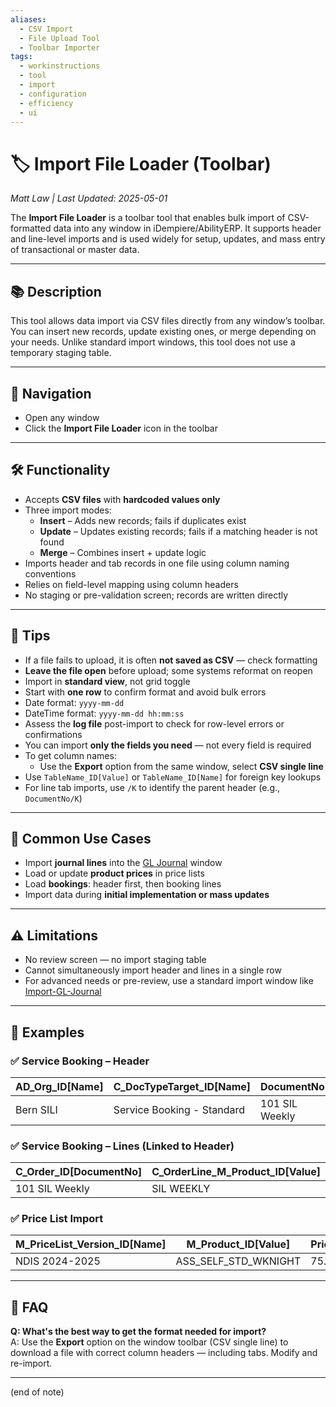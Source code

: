 ```yaml
---
aliases:
  - CSV Import
  - File Upload Tool
  - Toolbar Importer
tags:
  - workinstructions
  - tool
  - import
  - configuration
  - efficiency
  - ui
---
```


# 🏷️ Import File Loader (Toolbar)

*Matt Law | Last Updated: 2025-05-01*

The **Import File Loader** is a toolbar tool that enables bulk import of CSV-formatted data into any window in iDempiere/AbilityERP. It supports header and line-level imports and is used widely for setup, updates, and mass entry of transactional or master data.

---

## 📚 Description

This tool allows data import via CSV files directly from any window’s toolbar. You can insert new records, update existing ones, or merge depending on your needs. Unlike standard import windows, this tool does not use a temporary staging table.

---

## 🧭 Navigation

- Open any window
- Click the **Import File Loader** icon in the toolbar

---

## 🛠️ Functionality

- Accepts **CSV files** with **hardcoded values only**
- Three import modes:
  - **Insert** – Adds new records; fails if duplicates exist
  - **Update** – Updates existing records; fails if a matching header is not found
  - **Merge** – Combines insert + update logic
- Imports header and tab records in one file using column naming conventions
- Relies on field-level mapping using column headers
- No staging or pre-validation screen; records are written directly

---

## 🔧 Tips

- If a file fails to upload, it is often **not saved as CSV** — check formatting
- **Leave the file open** before upload; some systems reformat on reopen
- Import in **standard view**, not grid toggle
- Start with **one row** to confirm format and avoid bulk errors
- Date format: `yyyy-mm-dd`
- DateTime format: `yyyy-mm-dd hh:mm:ss`
- Assess the **log file** post-import to check for row-level errors or confirmations
- You can import **only the fields you need** — not every field is required
- To get column names:
  - Use the **Export** option from the same window, select **CSV single line**
- Use `TableName_ID[Value]` or `TableName_ID[Name]` for foreign key lookups
- For line tab imports, use `/K` to identify the parent header (e.g., `DocumentNo/K`)

---

## 🧪 Common Use Cases

- Import **journal lines** into the [GL Journal](GL-Journal.md) window  
- Load or update **product prices** in price lists  
- Load **bookings**: header first, then booking lines  
- Import data during **initial implementation or mass updates**

---

## ⚠️ Limitations

- No review screen — no import staging table  
- Cannot simultaneously import header and lines in a single row  
- For advanced needs or pre-review, use a standard import window like [Import-GL-Journal](Import-GL-Journal.md)

---

## 📄 Examples

### ✅ Service Booking – Header

| AD_Org_ID[Name] | C_DocTypeTarget_ID[Name] | DocumentNo | C_BPartner_ID[Value] | SalesRep_ID[Name] |
|------------------|--------------------------|------------|-----------------------|--------------------|
| Bern SILI        | Service Booking - Standard | 101 SIL Weekly | Bern                  | Rose Dash         |

### ✅ Service Booking – Lines (Linked to Header)

| C_Order_ID[DocumentNo] | C_OrderLine_M_Product_ID[Value] | C_OrderLine_Description | C_OrderLine_StartDate | C_OrderLine_EndDate | C_OrderLine_QtyEntered | C_OrderLine_PriceEntered |
|------------------------|-------------------------------|--------------------------|------------------------|----------------------|--------------------------|---------------------------|
| 101 SIL Weekly         | SIL WEEKLY                    |                          | 2025-05-01             | 2025-05-01           | 1.0                      | 53.00                     |

### ✅ Price List Import

| M_PriceList_Version_ID[Name] | M_Product_ID[Value] | PriceList |
|------------------------------|---------------------|-----------|
| NDIS 2024-2025               | ASS_SELF_STD_WKNIGHT | 75.82     |

---

## 💬 FAQ

**Q: What's the best way to get the format needed for import?**  
A: Use the **Export** option on the window toolbar (CSV single line) to download a file with correct column headers — including tabs. Modify and re-import.

---
(end of note)
